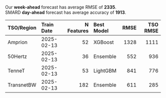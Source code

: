 
Our __week-ahead__ forecast has average RMSE of __2335__.  
SMARD __day-ahead__ forecast has average accuracy of __1913__. 
    
| TSO/Region   | Train Date   |   N Features | Best Model   |   RMSE |   TSO RMSE |
|:-------------|:-------------|-------------:|:-------------|-------:|-----------:|
| Amprion      | 2025-02-13   |           52 | XGBoost      |   1328 |       1111 |
| 50Hertz      | 2025-02-13   |           36 | Ensemble     |    552 |        936 |
| TenneT       | 2025-02-13   |           53 | LightGBM     |    841 |        776 |
| TransnetBW   | 2025-02-13   |          182 | Ensemble     |    611 |        285 |